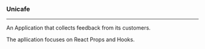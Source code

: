 ###  Unicafe 
---

An Application that collects feedback from its customers.<br />

The apllication focuses on React Props and Hooks.